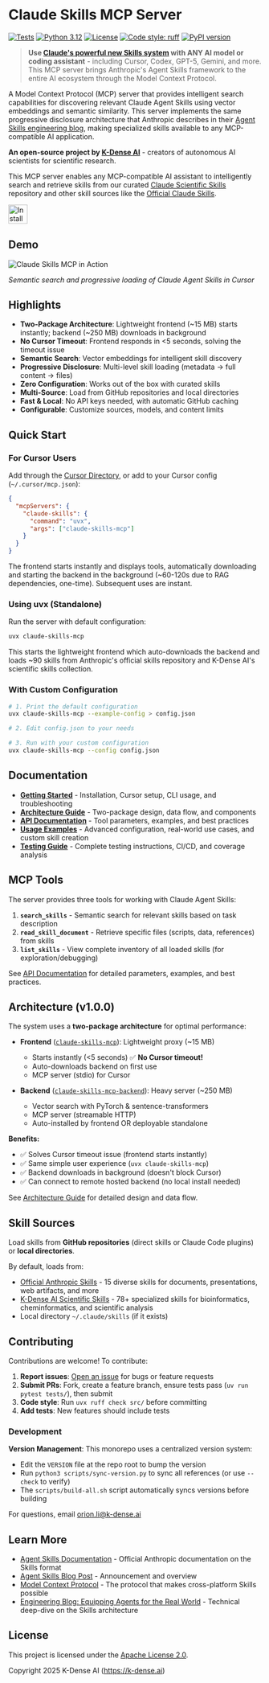 # Claude Skills MCP Server

[![Tests](https://github.com/K-Dense-AI/claude-skills-mcp/actions/workflows/test.yml/badge.svg)](https://github.com/K-Dense-AI/claude-skills-mcp/actions/workflows/test.yml)
[![Python 3.12](https://img.shields.io/badge/python-3.12-blue.svg)](https://www.python.org/downloads/)
[![License](https://img.shields.io/badge/License-Apache%202.0-blue.svg)](https://opensource.org/licenses/Apache-2.0)
[![Code style: ruff](https://img.shields.io/badge/code%20style-ruff-000000.svg)](https://github.com/astral-sh/ruff)
[![PyPI version](https://badge.fury.io/py/claude-skills-mcp.svg?icon=si%3Apython)](https://badge.fury.io/py/claude-skills-mcp)

> **Use [Claude's powerful new Skills system](https://www.anthropic.com/news/skills) with ANY AI model or coding assistant** - including Cursor, Codex, GPT-5, Gemini, and more. This MCP server brings Anthropic's Agent Skills framework to the entire AI ecosystem through the Model Context Protocol.

A Model Context Protocol (MCP) server that provides intelligent search capabilities for discovering relevant Claude Agent Skills using vector embeddings and semantic similarity. This server implements the same progressive disclosure architecture that Anthropic describes in their [Agent Skills engineering blog](https://www.anthropic.com/engineering/equipping-agents-for-the-real-world-with-agent-skills), making specialized skills available to any MCP-compatible AI application.

**An open-source project by [K-Dense AI](https://k-dense.ai)** - creators of autonomous AI scientists for scientific research.

This MCP server enables any MCP-compatible AI assistant to intelligently search and retrieve skills from our curated [Claude Scientific Skills](https://github.com/K-Dense-AI/claude-scientific-skills) repository and other skill sources like the [Official Claude Skills](https://github.com/anthropics/skills).

<a href="https://cursor.com/en-US/install-mcp?name=claude-skills-mcp&config=eyJjb21tYW5kIjoidXZ4IGNsYXVkZS1za2lsbHMtbWNwIn0%3D">
  <picture>
    <source srcset="https://cursor.com/deeplink/mcp-install-light.svg" media="(prefers-color-scheme: dark)">
    <source srcset="https://cursor.com/deeplink/mcp-install-dark.svg" media="(prefers-color-scheme: light)">
    <img src="https://cursor.com/deeplink/mcp-install-dark.svg" alt="Install MCP Server" style="height:2.7em;"/>
  </picture>
</a>

## Demo

![Claude Skills MCP in Action](docs/demo.gif)

*Semantic search and progressive loading of Claude Agent Skills in Cursor*

## Highlights

- **Two-Package Architecture**: Lightweight frontend (~15 MB) starts instantly; backend (~250 MB) downloads in background
- **No Cursor Timeout**: Frontend responds in <5 seconds, solving the timeout issue
- **Semantic Search**: Vector embeddings for intelligent skill discovery
- **Progressive Disclosure**: Multi-level skill loading (metadata → full content → files)
- **Zero Configuration**: Works out of the box with curated skills
- **Multi-Source**: Load from GitHub repositories and local directories
- **Fast & Local**: No API keys needed, with automatic GitHub caching
- **Configurable**: Customize sources, models, and content limits

## Quick Start

### For Cursor Users

Add through the [Cursor Directory](https://cursor.directory/mcp/claude-skills-mcp), or add to your Cursor config (`~/.cursor/mcp.json`):

```json
{
  "mcpServers": {
    "claude-skills": {
      "command": "uvx",
      "args": ["claude-skills-mcp"]
    }
  }
}
```

The frontend starts instantly and displays tools, automatically downloading and starting the backend in the background (~60-120s due to RAG dependencies, one-time). Subsequent uses are instant.

### Using uvx (Standalone)

Run the server with default configuration:

```bash
uvx claude-skills-mcp
```

This starts the lightweight frontend which auto-downloads the backend and loads ~90 skills from Anthropic's official skills repository and K-Dense AI's scientific skills collection.

### With Custom Configuration

```bash
# 1. Print the default configuration
uvx claude-skills-mcp --example-config > config.json

# 2. Edit config.json to your needs

# 3. Run with your custom configuration
uvx claude-skills-mcp --config config.json
```

## Documentation

- **[Getting Started](docs/getting-started.md)** - Installation, Cursor setup, CLI usage, and troubleshooting
- **[Architecture Guide](docs/architecture.md)** - Two-package design, data flow, and components
- **[API Documentation](docs/api.md)** - Tool parameters, examples, and best practices
- **[Usage Examples](docs/usage.md)** - Advanced configuration, real-world use cases, and custom skill creation
- **[Testing Guide](docs/testing.md)** - Complete testing instructions, CI/CD, and coverage analysis

## MCP Tools

The server provides three tools for working with Claude Agent Skills:

1. **`search_skills`** - Semantic search for relevant skills based on task description
2. **`read_skill_document`** - Retrieve specific files (scripts, data, references) from skills  
3. **`list_skills`** - View complete inventory of all loaded skills (for exploration/debugging)

See [API Documentation](docs/api.md) for detailed parameters, examples, and best practices.

## Architecture (v1.0.0)

The system uses a **two-package architecture** for optimal performance:

- **Frontend** ([`claude-skills-mcp`](https://pypi.org/project/claude-skills-mcp/)): Lightweight proxy (~15 MB)
  - Starts instantly (<5 seconds) ✅ **No Cursor timeout!**
  - Auto-downloads backend on first use
  - MCP server (stdio) for Cursor
  
- **Backend** ([`claude-skills-mcp-backend`](https://pypi.org/project/claude-skills-mcp-backend/)): Heavy server (~250 MB)
  - Vector search with PyTorch & sentence-transformers
  - MCP server (streamable HTTP)
  - Auto-installed by frontend OR deployable standalone

**Benefits:**
- ✅ Solves Cursor timeout issue (frontend starts instantly)
- ✅ Same simple user experience (`uvx claude-skills-mcp`)
- ✅ Backend downloads in background (doesn't block Cursor)
- ✅ Can connect to remote hosted backend (no local install needed)

See [Architecture Guide](docs/architecture.md) for detailed design and data flow.

## Skill Sources

Load skills from **GitHub repositories** (direct skills or Claude Code plugins) or **local directories**. 

By default, loads from:
- [Official Anthropic Skills](https://github.com/anthropics/skills) - 15 diverse skills for documents, presentations, web artifacts, and more
- [K-Dense AI Scientific Skills](https://github.com/K-Dense-AI/claude-scientific-skills) - 78+ specialized skills for bioinformatics, cheminformatics, and scientific analysis
- Local directory `~/.claude/skills` (if it exists)

## Contributing

Contributions are welcome! To contribute:

1. **Report issues**: [Open an issue](https://github.com/K-Dense-AI/claude-skills-mcp/issues) for bugs or feature requests
2. **Submit PRs**: Fork, create a feature branch, ensure tests pass (`uv run pytest tests/`), then submit
3. **Code style**: Run `uvx ruff check src/` before committing
4. **Add tests**: New features should include tests

### Development

**Version Management**: This monorepo uses a centralized version system:
- Edit the `VERSION` file at the repo root to bump the version
- Run `python3 scripts/sync-version.py` to sync all references (or use `--check` to verify)
- The `scripts/build-all.sh` script automatically syncs versions before building

For questions, email [orion.li@k-dense.ai](mailto:orion.li@k-dense.ai)

## Learn More

- [Agent Skills Documentation](https://docs.claude.com/en/docs/claude-code/skills) - Official Anthropic documentation on the Skills format
- [Agent Skills Blog Post](https://www.anthropic.com/news/skills) - Announcement and overview
- [Model Context Protocol](https://modelcontextprotocol.io/) - The protocol that makes cross-platform Skills possible
- [Engineering Blog: Equipping Agents for the Real World](https://www.anthropic.com/engineering/equipping-agents-for-the-real-world-with-agent-skills) - Technical deep-dive on the Skills architecture

## License

This project is licensed under the [Apache License 2.0](LICENSE).

Copyright 2025 K-Dense AI (https://k-dense.ai)

